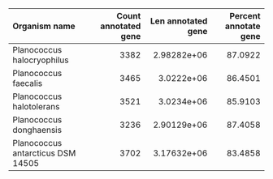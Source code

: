 | Organism name                     |   Count annotated gene |   Len annotated gene |   Percent annotate gene |
|:----------------------------------|-----------------------:|---------------------:|------------------------:|
| Planococcus halocryophilus        |                   3382 |          2.98282e+06 |                 87.0922 |
| Planococcus faecalis              |                   3465 |          3.0222e+06  |                 86.4501 |
| Planococcus halotolerans          |                   3521 |          3.0234e+06  |                 85.9103 |
| Planococcus donghaensis           |                   3236 |          2.90129e+06 |                 87.4058 |
| Planococcus antarcticus DSM 14505 |                   3702 |          3.17632e+06 |                 83.4858 |
